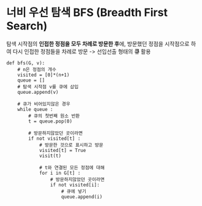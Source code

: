 # 너비 우선 탐색 BFS (Breadth First Search)
탐색 시작점의 **인접한 정점을 모두 차례로 방문한 후**에, 방문했던 정점을 시작점으로 하여 다시 인접한 정점들을 차례로 방문 -> 선입선출 형태의 **큐** 활용

    def bfs(G, v):
        # n은 정점의 개수
        visited = [0]*(n+1)
        queue = []
        # 탐색 시작점 v를 큐에 삽입
        queue.append(v)

        # 큐가 비어있지않은 경우
        while queue :
            # 큐의 첫번째 원소 반환
            t = queue.pop(0)

            # 방문하지않았던 곳이라면
            if not visited[t] :
                # 방문한 것으로 표시하고 방문
                visited[t] = True
                visit(t)

                # t와 연결된 모든 정점에 대해
                for i in G[t] :
                    # 방문하지않았던 곳이라면
                    if not visited[i]:
                        # 큐에 넣기
                        queue.append(i)